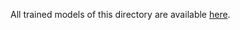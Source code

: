 All trained models of this directory are available [here](https://drive.google.com/drive/folders/1bFBzqiA-1BhNNYAH7kwhvy_yLOwfT9DS?usp=sharing).
